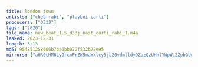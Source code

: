 ```yaml
---
title: london town
artists: ["cheb rabi", "playboi carti"]
producers: ["D33J"]
tags: ["2020"]
file_name: new_beat_1.5_d33j_nast_carti_rabi_1.m4a
leaked: 2023-12-31
length: 3:13
md5: 954851258606b7ba6bb072f532b72e95
mirrors: ["aHR0cHM6Ly9rcmFrZW5maWxlcy5jb20vdmlldy9ZazQzUHhlYWpWL2ZpbGUuaHRtbA==", "aHR0cHM6Ly9kYnJlZS5vcmcvdi85YTMyNTQ="]
---
```

